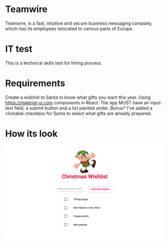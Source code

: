 # Teamwire 

Teamwire, is a fast, intuitive and secure business messaging company, which has its employees relocated to various parts of Europe. 



# IT test

This is a technical skills test for hiring process. 

# Requirements

Create a wishlist to Santa to know what gifts you want this year. Using https://material-ui.com components in React.
The app MUST have an input text field, a submit button and a list painted under. 
Bonus* I've added a clickable checkbox for Santa to select what gifts are already prepared. 

# How its look

![Christmas Wishlist for Teamwire](./docs/images/screenshot.png)
